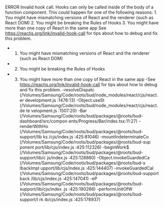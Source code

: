  ERROR Invalid hook call. Hooks can only be called inside of the body of a
       function component. This could happen for one of the following reasons:
       1. You might have mismatching versions of React and the renderer (such
       as React DOM)
       2. You might be breaking the Rules of Hooks
       3. You might have more than one copy of React in the same app
       See https://reactjs.org/link/invalid-hook-call for tips about how to
       debug and fix this problem.

 - 1. You might have mismatching versions of React and the renderer (such as
   React DOM)
 - 2. You might be breaking the Rules of Hooks
 - 3. You might have more than one copy of React in the same app
 -See https://reactjs.org/link/invalid-hook-call for tips about how to debug
  and fix this problem.
 -resolveDispatc (/Volumes/Samsung/Code/roots/bud/node_modules/react/cjs/react.
  er            development.js       :1476:13)
 -Object.useSt (/Volumes/Samsung/Code/roots/bud/node_modules/react/cjs/react.de
  te          velopment.js       :1507:20)
 -Bar (/Volumes/Samsung/Code/roots/bud/packages/@roots/bud-dashboard/src/compon
     ents/Progress/Bar/index.tsx:11:27)
 -renderWithHo (/Volumes/Samsung/Code/roots/bud/packages/@roots/bud-support/lib
  ks          /cjs/index.js       :425:81046)
 -mountIndeterminateCo (/Volumes/Samsung/Code/roots/bud/packages/@roots/bud-sup
  ponent              port/lib/cjs/index.js       :425:112326)
 -beginWork$ (/Volumes/Samsung/Code/roots/bud/packages/@roots/bud-support/lib/c
            js/index.js       :425:128860)
 -Object.invokeGuardedCa (/Volumes/Samsung/Code/roots/bud/packages/@roots/bud-s
  lbackImpl             upport/lib/cjs/index.js       :425:144407)
 -invokeGuardedCal (/Volumes/Samsung/Code/roots/bud/packages/@roots/bud-support
  back            /lib/cjs/index.js       :425:147041)
 -eP (/Volumes/Samsung/Code/roots/bud/packages/@roots/bud-support/lib/cjs/index
    .js       :425:190266)
 -performUnitOfW (/Volumes/Samsung/Code/roots/bud/packages/@roots/bud-support/l
  rk            ib/cjs/index.js       :425:178937)